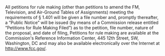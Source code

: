 All petitions for rule making (other than petitions to amend the FM, Television, and Air-Ground Tables of Assignments) meeting the requirements of § 1.401 will be given a file number and, promptly thereafter, a “Public Notice” will be issued (by means of a Commission release entitled “Petitions for Rule Making Filed”) as to the petition, file number, nature of the proposal, and date of filing, Petitions for rule making are available at the Commission's Reference Information Center, 445 12th Street, SW, Washington, DC and may also be available electronically over the Internet at http://www.fcc.gov/.
                

